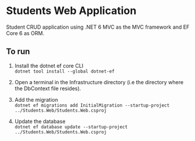 # **Students Web Application**

Student CRUD application using .NET 6 MVC as the MVC framework and EF Core 6 as ORM.

## **To run**

1. Install the dotnet ef core CLI <br/>
`dotnet tool install --global dotnet-ef`

2. Open a terminal in the Infrastructure directory (i.e the directory where the DbContext file resides).

3. Add the migration <br/>
`dotnet ef migrations add InitialMigration --startup-project ../Students.Web/Students.Web.csproj`

4. Update the database <br/>
`dotnet ef database update --startup-project ../Students.Web/Students.Web.csproj`